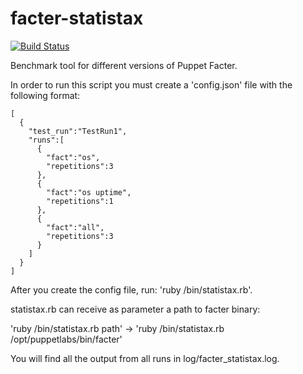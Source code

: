 # facter-statistax
[![Build Status](https://travis-ci.com/puppetlabs/facter-statistax.svg?branch=master)](https://travis-ci.com/puppetlabs/facter-statistax)

Benchmark tool for different versions of Puppet Facter.

In order to run this script you must create a 'config.json' file with the following format:

```
[
  {
    "test_run":"TestRun1",
    "runs":[
      {
        "fact":"os",
        "repetitions":3
      },
      {
        "fact":"os uptime",
        "repetitions":1
      },
      {
        "fact":"all",
        "repetitions":3
      }
    ]
  }
]
```

After you create the config file, run: 'ruby /bin/statistax.rb'.

statistax.rb can receive as parameter a path to facter binary:

'ruby /bin/statistax.rb path' -> 'ruby /bin/statistax.rb /opt/puppetlabs/bin/facter' 

You will find all the output from all runs in log/facter_statistax.log.
